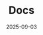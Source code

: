 ---
title: "Docs"
date: 2025-09-03
type: landing

sections:
  - block: collection
    content:
      title: Docs
      text: ""
      filters:
        folders:
          - docs
        exclude_featured: false
        exclude_tags:
          - hidden
    design:
      view: card
---